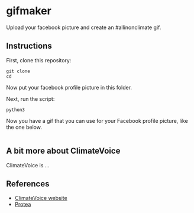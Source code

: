 # gifmaker
Upload your facebook picture and create an #allinonclimate gif.

## Instructions

First, clone this repository:

```
git clone 
cd
```

Now put your facebook profile picture in this folder.

Next, run the script:

```
python3 
```

Now you have a gif that you can use for your Facebook profile picture, like the one below.

![]()

## A bit more about ClimateVoice
ClimateVoice is ...

## References
* [ClimateVoice website](https://climatevoice.org)
* [Protea](http://protea.earth)
